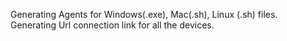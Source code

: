 Generating Agents for Windows(.exe), Mac(.sh), Linux (.sh) files.
Generating Url connection link for all the devices.
